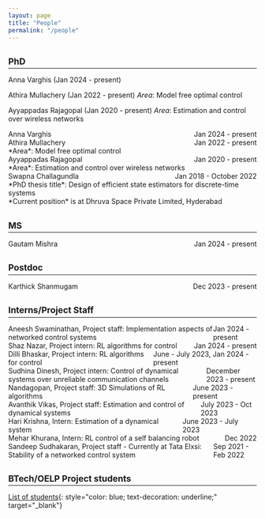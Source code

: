 ```yaml
---
layout: page
title: "People"
permalink: "/people"
---
```


## <small>PhD</small>
<hr style="margin-top: -1em; margin-bottom: 1em;">

Anna Varghis (Jan 2024 - present)

Athira Mullachery (Jan 2022 - present) *Area*: Model free optimal control

Ayyappadas Rajagopal (Jan 2020 - present) *Area*: Estimation and control over wireless networks


<span style="display: flex; justify-content: space-between;">
Anna Varghis <span style="flex-grow: 1;"></span>  Jan 2024 - present
</span>

<span style="display: flex; justify-content: space-between;">
Athira Mullachery <span style="flex-grow: 1;"></span>  Jan 2022 - present
</span>
*Area*: Model free optimal control

<span style="display: flex; justify-content: space-between;">
Ayyappadas Rajagopal <span style="flex-grow: 1;"></span>  Jan 2020 - present
</span>
*Area*: Estimation and control over wireless networks

<span style="display: flex; justify-content: space-between;">
Swapna Challagundla <span style="flex-grow: 1;"></span>  Jan 2018 - October 2022
</span>
*PhD thesis title*: Design of efficient state estimators for discrete-time systems <br>
*Current position* is at Dhruva Space Private Limited, Hyderabad

## <small>MS</small>
<hr style="margin-top: -1em; margin-bottom: 1em;">

<span style="display: flex; justify-content: space-between;">
Gautam Mishra <span style="flex-grow: 1;"></span>  Jan 2024 - present
</span>

## <small>Postdoc</small>
<hr style="margin-top: -1em; margin-bottom: 1em;">

<span style="display: flex; justify-content: space-between;">
Karthick Shanmugam <span style="flex-grow: 1;"></span>  Dec 2023 - present
</span>

## <small>Interns/Project Staff</small>
<hr style="margin-top: -1em; margin-bottom: 1em;">

<span style="display: flex; justify-content: space-between;">
Aneesh Swaminathan, Project staff: Implementation aspects of networked control systems <span style="flex-grow: 1;"></span>  Jan 2024 - present
</span>

<span style="display: flex; justify-content: space-between;">
Shaz Nazar, Project intern: RL algorithms for control <span style="flex-grow: 1;"></span>  Jan 2024 - present
</span>

<span style="display: flex; justify-content: space-between;">
Dilli Bhaskar, Project intern: RL algorithms for control <span style="flex-grow: 1;"></span>  June - July 2023, Jan 2024 - present
</span>

<span style="display: flex; justify-content: space-between;">
Sudhina Dinesh, Project intern: Control of dynamical systems over unreliable communication channels <span style="flex-grow: 1;"></span>  December 2023 - present
</span>

<span style="display: flex; justify-content: space-between;">
Nandagopan, Project staff: 3D Simulations of RL algorithms <span style="flex-grow: 1;"></span>  June 2023 - present
</span>

<span style="display: flex; justify-content: space-between;">
Avanthik Vikas, Project staff: Estimation and control of dynamical systems <span style="flex-grow: 1;"></span>  July 2023 - Oct 2023
</span>

<span style="display: flex; justify-content: space-between;">
Hari Krishna, Intern: Estimation of a dynamical system <span style="flex-grow: 1;"></span>  June 2023 - July 2023
</span>

<span style="display: flex; justify-content: space-between;">
Mehar Khurana, Intern: RL control of a self balancing robot <span style="flex-grow: 1;"></span>  Dec 2022
</span>

<span style="display: flex; justify-content: space-between;">
Sandeep Sudhakaran, Project staff - Currently at Tata Elxsi: Stability of a networked control system <span style="flex-grow: 1;"></span>  Sep 2021 -  Feb 2022
</span>

## <small>BTech/OELP Project students</small>
<hr style="margin-top: -1em; margin-bottom: 1em;">

[List of students](https://docs.google.com/document/d/1usmLnS-HCm_b3GWKZJhDYuPnvOfhfWgXgyTJD9PadP8/export?format=pdf){: style="color: blue; text-decoration: underline;" target="_blank"}<br>


